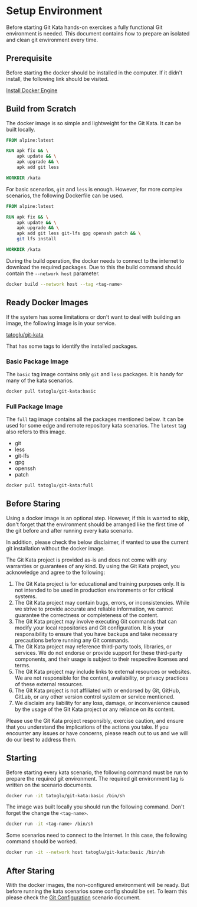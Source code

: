 # Setup Environment

Before starting Git Kata hands-on exercises a fully functional Git environment is needed. This document contains how to prepare an isolated and clean git environment every time.

## Prerequisite

Before starting the docker should be installed in the computer. If it didn't install, the following link should be visited.

[Install Docker Engine](https://docs.docker.com/engine/install/)

## Build from Scratch

The docker image is so simple and lightweight for the Git Kata. It can be built locally.

```dockerfile
FROM alpine:latest

RUN apk fix && \
    apk update && \
    apk upgrade && \
    apk add git less

WORKDIR /kata
```

For basic scenarios, `git` and `less` is enough. However, for more complex scenarios, the following Dockerfile can be used.

```dockerfile
FROM alpine:latest

RUN apk fix && \
    apk update && \
    apk upgrade && \
    apk add git less git-lfs gpg openssh patch && \
    git lfs install

WORKDIR /kata
```

During the build operation, the docker needs to connect to the internet to download the required packages. Due to this the build command should contain the `--network host` parameter.

```bash
docker build --network host --tag <tag-name>
```

## Ready Docker Images

If the system has some limitations or don't want to deal with building an image, the following image is in your service.

[tatoglu/git-kata](https://hub.docker.com/r/tatoglu/git-kata)

That has some tags to identify the installed packages.

### Basic Package Image

The `basic` tag image contains only `git` and `less` packages. It is handy for many of the kata scenarios.

```bash
docker pull tatoglu/git-kata:basic
```

### Full Package Image

The `full` tag image contains all the packages mentioned below. It can be used for some edge and remote repository kata scenarios. The `latest` tag also refers to this image.

- git
- less
- git-lfs
- gpg
- openssh
- patch

```bash
docker pull tatoglu/git-kata:full
```

## Before Staring

Using a docker image is an optional step. However, if this is wanted to skip, don't forget that the environment should be arranged like the first time of the git before and after running every kata scenario.

In addition, please check the below disclaimer, if wanted to use the current git installation without the docker image.

The Git Kata project is provided as-is and does not come with any warranties or guarantees of any kind. By using the Git Kata project, you acknowledge and agree to the following:

1. The Git Kata project is for educational and training purposes only. It is not intended to be used in production environments or for critical systems.
2. The Git Kata project may contain bugs, errors, or inconsistencies. While we strive to provide accurate and reliable information, we cannot guarantee the correctness or completeness of the content.
3. The Git Kata project may involve executing Git commands that can modify your local repositories and Git configuration. It is your responsibility to ensure that you have backups and take necessary precautions before running any Git commands.
4. The Git Kata project may reference third-party tools, libraries, or services. We do not endorse or provide support for these third-party components, and their usage is subject to their respective licenses and terms.
5. The Git Kata project may include links to external resources or websites. We are not responsible for the content, availability, or privacy practices of these external resources.
6. The Git Kata project is not affiliated with or endorsed by Git, GitHub, GitLab, or any other version control system or service mentioned.
7. We disclaim any liability for any loss, damage, or inconvenience caused by the usage of the Git Kata project or any reliance on its content.

Please use the Git Kata project responsibly, exercise caution, and ensure that you understand the implications of the actions you take. If you encounter any issues or have concerns, please reach out to us and we will do our best to address them.

## Starting

Before starting every kata scenario, the following command must be run to prepare the required git environment. The required git environment tag is written on the scenario documents.

```bash
docker run -it tatoglu/git-kata:basic /bin/sh
```

The image was built locally you should run the following command. Don't forget the change the `<tag-name>`.

```bash
docker run -it <tag-name> /bin/sh
```

Some scenarios need to connect to the Internet. In this case, the following command should be worked.

```bash
docker run -it --network host tatoglu/git-kata:basic /bin/sh
```

## After Staring

With the docker images, the non-configured environment will be ready. But before running the kata scenarios some config should be set. To learn this please check the [Git Configuration](config.md) scenario document.
